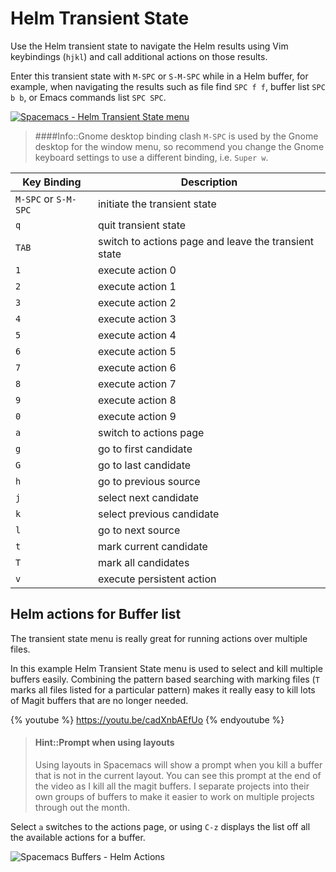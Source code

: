 # Helm Transient State

Use the Helm transient state to navigate the Helm results using Vim keybindings (`hjkl`) and call additional actions on those results.

Enter this transient state with `M-SPC` or `S-M-SPC` while in a Helm buffer, for example, when navigating the results such as file find `SPC f f`, buffer list `SPC b b`, or Emacs commands list `SPC SPC`.

[![Spacemacs - Helm Transient State menu](https://raw.githubusercontent.com/practicalli/graphic-design/live/spacemacs/screenshots/spacemacs-buffers-helm-transient-state.png)](https://raw.githubusercontent.com/practicalli/graphic-design/live/spacemacs/screenshots/spacemacs-buffers-helm-transient-state.png)

> ####Info::Gnome desktop binding clash
> `M-SPC` is used by the Gnome desktop for the window menu, so recommend you change the Gnome keyboard settings to use a different binding, i.e. `Super w`.

| Key Binding          | Description                                          |
|----------------------|------------------------------------------------------|
| `M-SPC` or `S-M-SPC` | initiate the transient state                         |
| `q`                  | quit transient state                                 |
| `TAB`                | switch to actions page and leave the transient state |
| `1`                  | execute action 0                                     |
| `2`                  | execute action 1                                     |
| `3`                  | execute action 2                                     |
| `4`                  | execute action 3                                     |
| `5`                  | execute action 4                                     |
| `6`                  | execute action 5                                     |
| `7`                  | execute action 6                                     |
| `8`                  | execute action 7                                     |
| `9`                  | execute action 8                                     |
| `0`                  | execute action 9                                     |
| `a`                  | switch to actions page                               |
| `g`                  | go to first candidate                                |
| `G`                  | go to last candidate                                 |
| `h`                  | go to previous source                                |
| `j`                  | select next candidate                                |
| `k`                  | select previous candidate                            |
| `l`                  | go to next source                                    |
| `t`                  | mark current candidate                               |
| `T`                  | mark all candidates                                  |
| `v`                  | execute persistent action                            |


## Helm actions for Buffer list

The transient state menu is really great for running actions over multiple files.

In this example Helm Transient State menu is used to select and kill multiple buffers easily.  Combining the pattern based searching with marking files (`T` marks all files listed for a particular pattern) makes it really easy to kill lots of Magit buffers that are no longer needed.

{% youtube %}
https://youtu.be/cadXnbAEfUo
{% endyoutube %}

> #### Hint::Prompt when using layouts
> Using layouts in Spacemacs will show a prompt when you kill a buffer that is not in the current layout.
> You can see this prompt at the end of the video as I kill all the magit buffers.
> I separate projects into their own groups of buffers to make it easier to work on multiple projects through out the month.


Select `a` switches to the actions page, or using `C-z` displays the list off all the available actions for a buffer.

![Spacemacs Buffers - Helm Actions](https://github.com/practicalli/graphic-design/blob/live/spacemacs/screenshots/spacemacs-helm-transient-state-actions.png#L1)
